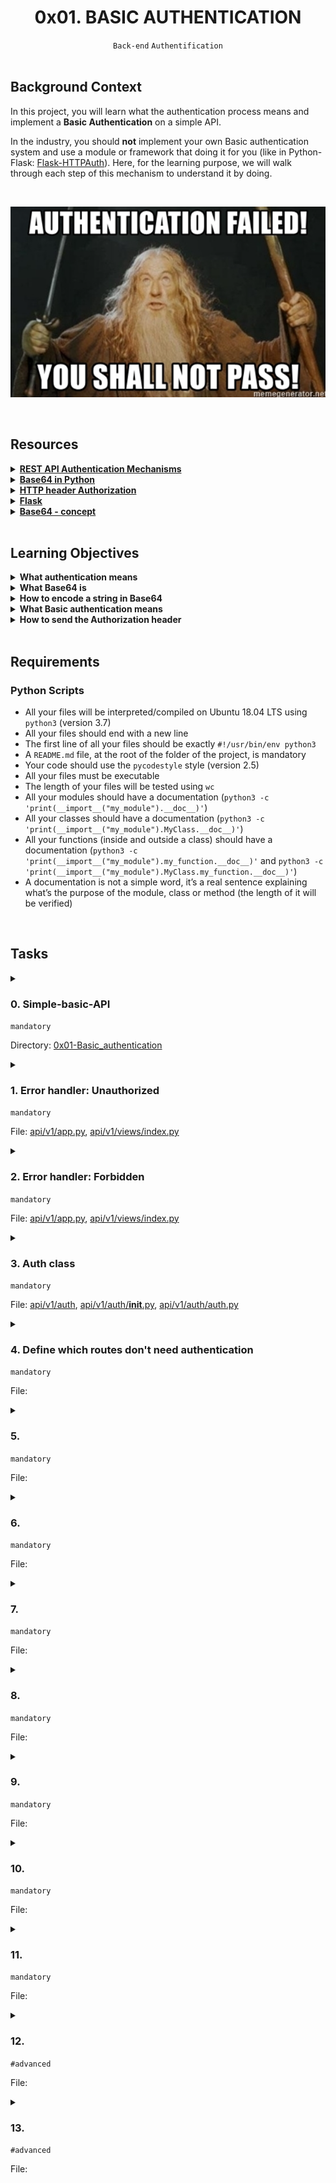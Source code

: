 <h1 align="center"><b>0x01. BASIC AUTHENTICATION</b></h1>
<div align="center"><code>Back-end</code> <code>Authentification</code></div>

<br>

## Background Context
<p>In this project, you will learn what the authentication process means and implement a <strong>Basic Authentication</strong> on a simple API.</p>

<p>In the industry, you should <strong>not</strong> implement your own Basic authentication system and use a module or framework that doing it for you (like in Python-Flask: <a href="https://flask-httpauth.readthedocs.io/en/latest/" title="Flask-HTTPAuth" target="_blank">Flask-HTTPAuth</a>). Here, for the learning purpose, we will walk through each step of this mechanism to understand it by doing.</p>

<br><div align="center"><img src="https://github.com/codenvibes/alx-backend-user-data/blob/master/0x01-Basic_authentication/images/6ccb363443a8f301bc2bc38d7a08e9650117de7c.png"></div>


<!-- <br>
<hr>
<h3><a href=>Notes</a></h3>
<hr> -->

<br>

## Resources
<details>
<summary><b><a href="https://www.youtube.com/watch?v=501dpx2IjGY">REST API Authentication Mechanisms</a></b></summary><br>


<br><p align="center">※※※※※※※※※※※※</p><br>
</details>


<details>
<summary><b><a href="https://docs.python.org/3.7/library/base64.html">Base64 in Python</a></b></summary><br>


<br><p align="center">※※※※※※※※※※※※</p><br>
</details>


<details>
<summary><b><a href="https://developer.mozilla.org/en-US/docs/Web/HTTP/Headers/Authorization">HTTP header Authorization</a></b></summary><br>


<br><p align="center">※※※※※※※※※※※※</p><br>
</details>


<details>
<summary><b><a href="https://palletsprojects.com/p/flask/">Flask</a></b></summary><br>


<br><p align="center">※※※※※※※※※※※※</p><br>
</details>


<details>
<summary><b><a href="https://en.wikipedia.org/wiki/Base64">Base64 - concept</a></b></summary><br>


<br><p align="center">※※※※※※※※※※※※</p><br>
</details>


<!-- <br>

**man or help:**
- `` -->

<br>

## Learning Objectives
<details>
<summary><b><a href=" "> </a>What authentication means</b></summary><br>


<br><p align="center">※※※※※※※※※※※※</p><br>
</details>


<details>
<summary><b><a href=" "> </a>What Base64 is</b></summary><br>


<br><p align="center">※※※※※※※※※※※※</p><br>
</details>


<details>
<summary><b><a href=" "> </a>How to encode a string in Base64</b></summary><br>


<br><p align="center">※※※※※※※※※※※※</p><br>
</details>


<details>
<summary><b><a href=" "> </a>What Basic authentication means</b></summary><br>


<br><p align="center">※※※※※※※※※※※※</p><br>
</details>


<details>
<summary><b><a href=" "> </a>How to send the Authorization header</b></summary><br>


<br><p align="center">※※※※※※※※※※※※</p><br>
</details>


<br>

## Requirements
### Python Scripts
<ul>
<li>All your files will be interpreted/compiled on Ubuntu 18.04 LTS using <code>python3</code> (version 3.7)</li>
<li>All your files should end with a new line</li>
<li>The first line of all your files should be exactly <code>#!/usr/bin/env python3</code></li>
<li>A <code>README.md</code> file, at the root of the folder of the project, is mandatory</li>
<li>Your code should use the <code>pycodestyle</code> style (version 2.5)</li>
<li>All your files must be executable</li>
<li>The length of your files will be tested using <code>wc</code></li>
<li>All your modules should have a documentation (<code>python3 -c 'print(__import__("my_module").__doc__)'</code>)</li>
<li>All your classes should have a documentation (<code>python3 -c 'print(__import__("my_module").MyClass.__doc__)'</code>)</li>
<li>All your functions (inside and outside a class) should have a documentation (<code>python3 -c 'print(__import__("my_module").my_function.__doc__)'</code> and <code>python3 -c 'print(__import__("my_module").MyClass.my_function.__doc__)'</code>)</li>
<li>A documentation is not a simple word, it’s a real sentence explaining what’s the purpose of the module, class or method (the length of it will be verified)</li>
</ul>


<!-- <br>

## More Info -->

<br>

## Tasks
<details>
<summary>

### 0. Simple-basic-API
`mandatory`

Directory: [0x01-Basic_authentication]()
</summary>

<p>Download and start your project from this <a href="https://intranet.alxswe.com/rltoken/2o4gAozNufil_KjoxKI5bA" title="archive.zip" target="_blank">archive.zip</a></p>

<p>In this archive, you will find a simple API with one model: <code>User</code>. Storage of these users is done via a serialization/deserialization in files.</p>

<h4>Setup and start server</h4>

<pre><code>bob@dylan:~$ pip3 install -r requirements.txt
...
bob@dylan:~$
bob@dylan:~$ API_HOST=0.0.0.0 API_PORT=5000 python3 -m api.v1.app
 * Serving Flask app "app" (lazy loading)
...
bob@dylan:~$
</code></pre>

<h4>Use the API <em>(in another tab or in your browser)</em></h4>

<pre><code>bob@dylan:~$ curl "http://0.0.0.0:5000/api/v1/status" -vvv
*   Trying 0.0.0.0...
* TCP_NODELAY set
* Connected to 0.0.0.0 (127.0.0.1) port 5000 (#0)
&gt; GET /api/v1/status HTTP/1.1
&gt; Host: 0.0.0.0:5000
&gt; User-Agent: curl/7.54.0
&gt; Accept: */*
&gt; 
* HTTP 1.0, assume close after body
&lt; HTTP/1.0 200 OK
&lt; Content-Type: application/json
&lt; Content-Length: 16
&lt; Access-Control-Allow-Origin: *
&lt; Server: Werkzeug/1.0.1 Python/3.7.5
&lt; Date: Mon, 18 May 2020 20:29:21 GMT
&lt; 
{"status":"OK"}
* Closing connection 0
bob@dylan:~$
</code></pre>

</details>

<details>
<summary>

### 1. Error handler: Unauthorized
`mandatory`

File: [api/v1/app.py](), [api/v1/views/index.py]()
</summary>

<p>What the HTTP status code for a request unauthorized? <code>401</code> of course!</p>

<p>Edit <code>api/v1/app.py</code>:</p>

<ul>
<li>Add a new error handler for this status code, the response must be:

<ul>
<li>a JSON: <code>{"error": "Unauthorized"}</code></li>
<li>status code <code>401</code></li>
<li>you must use <code>jsonify</code> from Flask</li>
</ul></li>
</ul>

<p>For testing this new error handler, add a new endpoint in <code>api/v1/views/index.py</code>:</p>

<ul>
<li>Route: <code>GET /api/v1/unauthorized</code></li>
<li>This endpoint must raise a 401 error by using <code>abort</code> - <a href="https://intranet.alxswe.com/rltoken/RH0gY_XQuSB75Q-JbI-fdg" title="Custom Error Pages" target="_blank">Custom Error Pages</a></li>
</ul>

<p>By calling <code>abort(401)</code>, the error handler for 401 will be executed.</p>

<p>In the first terminal:</p>

<pre><code>bob@dylan:~$ API_HOST=0.0.0.0 API_PORT=5000 python3 -m api.v1.app
 * Running on http://0.0.0.0:5000/ (Press CTRL+C to quit)
....
</code></pre>

<p>In a second terminal:</p>

<pre><code>bob@dylan:~$ curl "http://0.0.0.0:5000/api/v1/unauthorized"
{
  "error": "Unauthorized"
}
bob@dylan:~$
bob@dylan:~$ curl "http://0.0.0.0:5000/api/v1/unauthorized" -vvv
*   Trying 0.0.0.0...
* TCP_NODELAY set
* Connected to 0.0.0.0 (127.0.0.1) port 5000 (#0)
&gt; GET /api/v1/unauthorized HTTP/1.1
&gt; Host: 0.0.0.0:5000
&gt; User-Agent: curl/7.54.0
&gt; Accept: */*
&gt; 
* HTTP 1.0, assume close after body
&lt; HTTP/1.0 401 UNAUTHORIZED
&lt; Content-Type: application/json
&lt; Content-Length: 30
&lt; Server: Werkzeug/0.12.1 Python/3.4.3
&lt; Date: Sun, 24 Sep 2017 22:50:40 GMT
&lt; 
{
  "error": "Unauthorized"
}
* Closing connection 0
bob@dylan:~$
</code></pre>

</details>

<details>
<summary>

### 2. Error handler: Forbidden
`mandatory`

File: [api/v1/app.py](), [api/v1/views/index.py]()
</summary>

<p>What the HTTP status code for a request where the user is authenticate but not allowed to access to a resource? <code>403</code> of course!</p>

<p>Edit <code>api/v1/app.py</code>:</p>

<ul>
<li>Add a new error handler for this status code, the response must be:

<ul>
<li>a JSON: <code>{"error": "Forbidden"}</code></li>
<li>status code <code>403</code></li>
<li>you must use <code>jsonify</code> from Flask</li>
</ul></li>
</ul>

<p>For testing this new error handler, add a new endpoint in <code>api/v1/views/index.py</code>:</p>

<ul>
<li>Route: <code>GET /api/v1/forbidden</code></li>
<li>This endpoint must raise a 403 error by using <code>abort</code> - <a href="https://intranet.alxswe.com/rltoken/RH0gY_XQuSB75Q-JbI-fdg" title="Custom Error Pages" target="_blank">Custom Error Pages</a></li>
</ul>

<p>By calling <code>abort(403)</code>, the error handler for 403 will be executed.</p>

<p>In the first terminal:</p>

<pre><code>bob@dylan:~$ API_HOST=0.0.0.0 API_PORT=5000 python3 -m api.v1.app
 * Running on http://0.0.0.0:5000/ (Press CTRL+C to quit)
....
</code></pre>

<p>In a second terminal:</p>

<pre><code>bob@dylan:~$ curl "http://0.0.0.0:5000/api/v1/forbidden"
{
  "error": "Forbidden"
}
bob@dylan:~$
bob@dylan:~$ curl "http://0.0.0.0:5000/api/v1/forbidden" -vvv
*   Trying 0.0.0.0...
* TCP_NODELAY set
* Connected to 0.0.0.0 (127.0.0.1) port 5000 (#0)
&gt; GET /api/v1/forbidden HTTP/1.1
&gt; Host: 0.0.0.0:5000
&gt; User-Agent: curl/7.54.0
&gt; Accept: */*
&gt; 
* HTTP 1.0, assume close after body
&lt; HTTP/1.0 403 FORBIDDEN
&lt; Content-Type: application/json
&lt; Content-Length: 27
&lt; Server: Werkzeug/0.12.1 Python/3.4.3
&lt; Date: Sun, 24 Sep 2017 22:54:22 GMT
&lt; 
{
  "error": "Forbidden"
}
* Closing connection 0
bob@dylan:~$
</code></pre>

</details>

<details>
<summary>

### 3. Auth class
`mandatory`

File: [api/v1/auth](), [api/v1/auth/__init__.py](), [api/v1/auth/auth.py]()
</summary>

<p>Now you will create a class to manage the API authentication.</p>

<ul>
<li>Create a folder <code>api/v1/auth</code></li>
<li>Create an empty file <code>api/v1/auth/__init__.py</code></li>
<li>Create the class <code>Auth</code>:

<ul>
<li>in the file <code>api/v1/auth/auth.py</code></li>
<li>import <code>request</code> from <code>flask</code></li>
<li>class name <code>Auth</code></li>
<li>public method <code>def require_auth(self, path: str, excluded_paths: List[str]) -&gt; bool:</code> that returns <code>False</code> - <code>path</code> and <code>excluded_paths</code> will be used later, now, you don’t need to take care of them</li>
<li>public method <code>def authorization_header(self, request=None) -&gt; str:</code> that returns <code>None</code> - <code>request</code> will be the Flask request object</li>
<li>public method <code>def current_user(self, request=None) -&gt; TypeVar('User'):</code> that returns <code>None</code> - <code>request</code> will be the Flask request object</li>
</ul></li>
</ul>

<p>This class is the template for all authentication system you will implement.</p>

<pre><code>bob@dylan:~$ cat main_0.py
#!/usr/bin/env python3
""" Main 0
"""
from api.v1.auth.auth import Auth

a = Auth()

print(a.require_auth("/api/v1/status/", ["/api/v1/status/"]))
print(a.authorization_header())
print(a.current_user())

bob@dylan:~$ 
bob@dylan:~$ API_HOST=0.0.0.0 API_PORT=5000 ./main_0.py
False
None
None
bob@dylan:~$
</code></pre>

</details>

<details>
<summary>

### 4. Define which routes don't need authentication
`mandatory`

File: []()
</summary>


</details>

<details>
<summary>

### 5. 
`mandatory`

File: []()
</summary>


</details>

<details>
<summary>

### 6. 
`mandatory`

File: []()
</summary>


</details>

<details>
<summary>

### 7. 
`mandatory`

File: []()
</summary>


</details>

<details>
<summary>

### 8. 
`mandatory`

File: []()
</summary>


</details>

<details>
<summary>

### 9. 
`mandatory`

File: []()
</summary>


</details>

<details>
<summary>

### 10. 
`mandatory`

File: []()
</summary>


</details>

<details>
<summary>

### 11. 
`mandatory`

File: []()
</summary>


</details>

<details>
<summary>

### 12. 
`#advanced`

File: []()
</summary>


</details>

<details>
<summary>

### 13. 
`#advanced`

File: []()
</summary>


</details>


